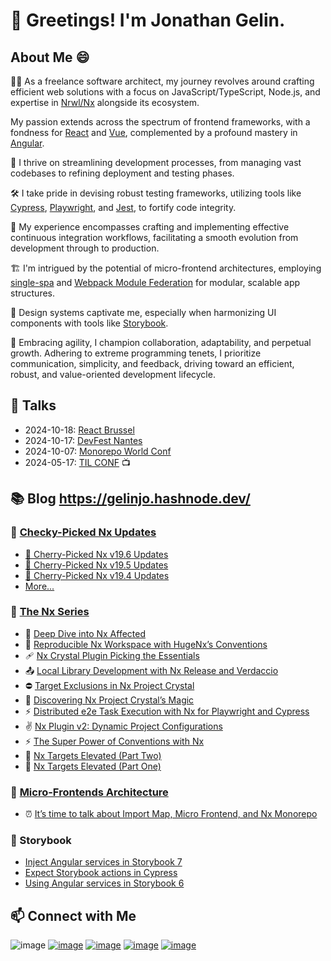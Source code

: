 # 👋 Greetings! I'm Jonathan Gelin.

## About Me 😄

👨‍🚀 As a freelance software architect, my journey revolves around crafting efficient web solutions with a focus on JavaScript/TypeScript, Node.js, and expertise in [Nrwl/Nx](https://nx.dev/) alongside its ecosystem.

My passion extends across the spectrum of frontend frameworks, with a fondness for [React](https://react.dev/) and [Vue](https://vuejs.org/), complemented by a profound mastery in [Angular](https://angular.dev/).

🚀 I thrive on streamlining development processes, from managing vast codebases to refining deployment and testing phases.

🛠️ I take pride in devising robust testing frameworks, utilizing tools like [Cypress](https://www.cypress.io), [Playwright](https://playwright.dev), and [Jest](https://jestjs.io), to fortify code integrity.

🔄 My experience encompasses crafting and implementing effective continuous integration workflows, facilitating a smooth evolution from development through to production.

🏗️ I'm intrigued by the potential of micro-frontend architectures, employing [single-spa](https://single-spa.js.org/) and [Webpack Module Federation](https://webpack.js.org/concepts/module-federation/) for modular, scalable app structures.

🎨 Design systems captivate me, especially when harmonizing UI components with tools like [Storybook](https://storybook.js.org).

🔄 Embracing agility, I champion collaboration, adaptability, and perpetual growth. Adhering to extreme programming tenets, I prioritize communication, simplicity, and feedback, driving toward an efficient, robust, and value-oriented development lifecycle.

## 📣 Talks

- 2024-10-18: [React Brussel](https://www.react.brussels/#speakers)
- 2024-10-17: [DevFest Nantes](https://devfest2024.gdgnantes.com/en/speakers/jonathan_gelin/)
- 2024-10-07: [Monorepo World Conf](https://monorepo.world/talks/poly-monorepos-the-best-of-the-two-worlds)
- 2024-05-17: [TIL CONF](https://youtu.be/04fcqC8Ghjc?t=12385) 📺


## 📚 Blog https://gelinjo.hashnode.dev/

### 🍒 [Checky-Picked Nx Updates](https://gelinjo.hashnode.dev/series/cherry-picked-nx-updates)

- [🍒 Cherry-Picked Nx v19.6 Updates](https://gelinjo.hashnode.dev/cherry-picked-nx-v196-updates)
- [🍒 Cherry-Picked Nx v19.5 Updates](https://gelinjo.hashnode.dev/cherry-picked-nx-v195-updates)
- [🍒 Cherry-Picked Nx v19.4 Updates](https://gelinjo.hashnode.dev/cherry-picked-nx-v194-updates)
- [More...](https://gelinjo.hashnode.dev/series/cherry-picked-nx-updates)

### 🌊 [The Nx Series](https://gelinjo.hashnode.dev/series/nx)

- 🔎 [Deep Dive into Nx Affected](https://gelinjo.hashnode.dev/deep-dive-into-nx-affected)
- 👥 [Reproducible Nx Workspace with HugeNx’s Conventions](https://gelinjo.hashnode.dev/reproducible-nx-workspace-with-hugenxs-conventions)
- 🩹 [Nx Crystal Plugin Picking the Essentials](https://gelinjo.hashnode.dev/nx-crystal-plugin-picking-the-essentials)
- 📤 [Local Library Development with Nx Release and Verdaccio](https://gelinjo.hashnode.dev/local-library-development-with-nx-release-and-verdaccio)
- ⛔ [Target Exclusions in Nx Project Crystal](https://gelinjo.hashnode.dev/target-exclusions-in-nx-project-crystal)
- 💎 [Discovering Nx Project Crystal’s Magic](https://gelinjo.hashnode.dev/discovering-nx-project-crystals-magic)
- ⚡ [Distributed e2e Task Execution with Nx for Playwright and Cypress](https://medium.com/@jgelin/nx-distribute-e2e-task-execution-for-playwright-and-cypress-e3aa8811842a)
- ✌️ [Nx Plugin v2: Dynamic Project Configurations](https://medium.com/@jgelin/%EF%B8%8F-nx-plugin-v2-dynamic-project-configurations-6055ba700105)
- ⚡ [The Super Power of Conventions with Nx](https://medium.com/@jgelin/the-super-power-of-conventions-with-nx-8d418150b679)
- 🚡 [Nx Targets Elevated (Part Two)](https://jgelin.medium.com/nx-targets-elevated-part-two-9edc56cf1a00)
- 🚡 [Nx Targets Elevated (Part One)](https://jgelin.medium.com/nx-targets-elevated-part-one-f421062818e6)

### 🧩 [Micro-Frontends Architecture](https://gelinjo.hashnode.dev/series/micro-frontend)

- ⏰ [It’s time to talk about Import Map, Micro Frontend, and Nx Monorepo](https://gelinjo.hashnode.dev/its-time-to-talk-about-import-map-micro-frontend-and-nx-monorepo)

### 🎨 Storybook

- [Inject Angular services in Storybook 7](https://jgelin.medium.com/inject-angular-services-in-storybook-7-c26b7f5a41e5)
- [Expect Storybook actions in Cypress](https://jgelin.medium.com/expect-storybook-actions-in-cypress-36e9542d109d)
- [Using Angular services in Storybook 6](https://jgelin.medium.com/using-angular-services-in-storybook-6f75924fd31d)

## 📫 Connect with Me
![image](https://github.com/user-attachments/assets/08012fad-5e15-40be-8a99-75dc97d9c3c8)
[![image](https://github.com/user-attachments/assets/965e5a71-6be6-4f68-a9a1-7fd90658aa4b)](https://www.linkedin.com/in/jonathan-gelin/)
[![image](https://github.com/user-attachments/assets/86473cb1-7755-4089-88b1-371c1f6c9cd2)](mailto:gelin.jonathan@gmail.com)
[![image](https://github.com/user-attachments/assets/712f396f-b46d-40ee-9cbb-6d286a1f2507)](https://medium.com/@jgelin)
[![image](https://github.com/user-attachments/assets/88935e82-7772-4ded-84d0-3710c797aa01)](https://github.com/jogelin)
